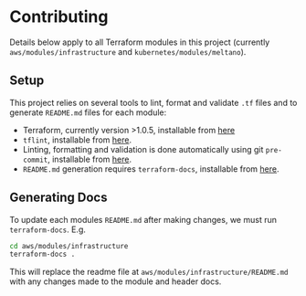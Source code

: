 # Contributing

Details below apply to all Terraform modules in this project (currently `aws/modules/infrastructure` and `kubernetes/modules/meltano`).

## Setup

This project relies on several tools to lint, format and validate `.tf` files and to generate `README.md` files for each module:

- Terraform, currently version >1.0.5, installable from [here](https://www.terraform.io)
- `tflint`, installable from [here](https://github.com/terraform-linters/tflint).
- Linting, formatting and validation is done automatically using git `pre-commit`, installable from [here](https://pre-commit.com/#install).
- `README.md` generation requires `terraform-docs`, installable from [here](https://github.com/terraform-docs/terraform-docs).

## Generating Docs

To update each modules `README.md` after making changes, we must run `terraform-docs`. E.g.

```sh
cd aws/modules/infrastructure
terraform-docs .
```

This will replace the readme file at `aws/modules/infrastructure/README.md` with any changes made to the module and header docs.
